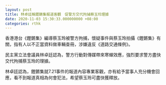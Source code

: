 ```yaml
---
layout: post
title: 林卓廷稱鏗鏘集報道客觀　促警方交代拘捕蔡玉玲理據
date: 2020-11-03 15:30:33.000000000 +08:00
categories: rthk
---
```


香港港台《鏗鏘集》編導蔡玉玲被警方拘捕，懷疑事件與蔡玉玲拍攝《鏗鏘集》有關，指有人以不正當資料做車輛查冊，涉嫌違反《道路交通條例》。

民主黨立法會議員林卓廷認為，警方行動對傳媒帶來寒蟬效應，強烈要求警方盡快交代拘捕蔡玉玲的理據。

林卓廷認為，鏗鏘集就7.21事件的報道內容專業客觀，亦有給予當事人充分機會回應，看不到報道真相為何會犯法，希望蔡玉玲可盡快獲釋放。
